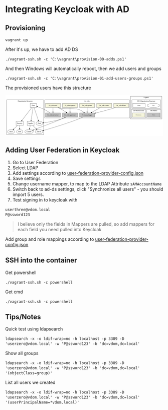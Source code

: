 # Integrating Keycloak with AD

## Provisioning

```
vagrant up
```

After it's up, we have to add AD DS

```
./vagrant-ssh.sh -c 'C:\vagrant\provision-00-adds.ps1'
```

And then Windows will automatically reboot, then we add users and groups

```
./vagrant-ssh.sh -c 'C:\vagrant\provision-01-add-users-groups.ps1'
```

The provisioned users have this structure

![structure](./provisioned-ad-structure.svg)

## Adding User Federation in Keycloak

1. Go to User Federation
2. Select LDAP
3. Add settings according to [user-federation-provider-config.json](./user-federation-provider-config.json)
4. Save settings
5. Change username mapper, to map to the LDAP Attribute `sAMAccountName`
6. Switch back to ad-ds settings, click "Synchronize all users" - you should import 5 users.
7. Test signing in to keycloak with

```
userthree@vdom.local
P@ssword123
```

> I believe only the fields in Mappers are pulled, so add mappers for each
>   field you need pulled into Keycloak

Add group and role mappings according to [user-federation-provider-config.json](./user-federation-provider-config.json)

## SSH into the container

Get powershell

```
./vagrant-ssh.sh -c powershell
```

Get cmd

```
./vagrant-ssh.sh -c powershell
```

## Tips/Notes

Quick test using ldapsearch

```
ldapsearch -x -o ldif-wrap=no -h localhost -p 3389 -D 'userzero@vdom.local' -w 'P@ssword123' -b 'dc=vdom,dc=local'
```

Show all groups

```
ldapsearch -x -o ldif-wrap=no -h localhost -p 3389 -D 'userzero@vdom.local' -w 'P@ssword123' -b 'dc=vdom,dc=local' '(objectClass=group)'
```

List all users we created

```
ldapsearch -x -o ldif-wrap=no -h localhost -p 3389 -D 'userzero@vdom.local' -w 'P@ssword123' -b 'dc=vdom,dc=local' '(userPrincipalName=*vdom.local)'
```
